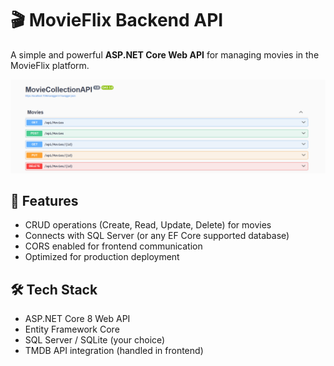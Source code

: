 # 🎬 MovieFlix Backend API

A simple and powerful **ASP.NET Core Web API** for managing movies in the MovieFlix platform.

![Demo Screenshot](demo.png)

## 🚀 Features
- CRUD operations (Create, Read, Update, Delete) for movies
- Connects with SQL Server (or any EF Core supported database)
- CORS enabled for frontend communication
- Optimized for production deployment

## 🛠 Tech Stack
- ASP.NET Core 8 Web API
- Entity Framework Core
- SQL Server / SQLite (your choice)
- TMDB API integration (handled in frontend)
